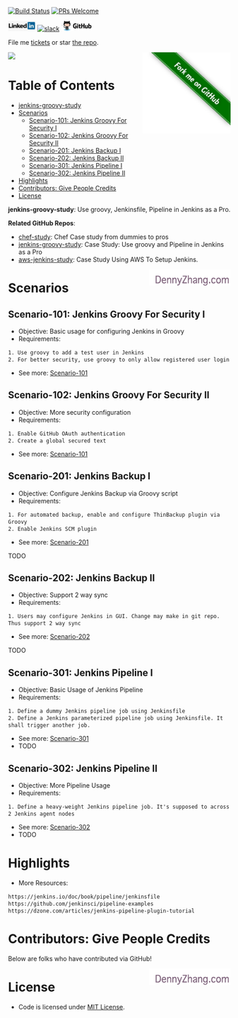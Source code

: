 [![Build Status](https://travis-ci.org/DennyZhang/jenkins-groovy-study.svg?branch=master)](https://travis-ci.org/DennyZhang/jenkins-groovy-study) [![PRs Welcome](https://img.shields.io/badge/PRs-welcome-brightgreen.svg)](http://makeapullrequest.com)

[![LinkedIn](https://raw.githubusercontent.com/USDevOps/mywechat-slack-group/master/images/linkedin.png)](https://www.linkedin.com/in/dennyzhang001) <a href="https://www.dennyzhang.com/slack" target="_blank" rel="nofollow"><img src="http://slack.dennyzhang.com/badge.svg" alt="slack"/></a> [![Github](https://raw.githubusercontent.com/USDevOps/mywechat-slack-group/master/images/github.png)](https://github.com/DennyZhang)

File me [tickets](https://github.com/DennyZhang/jenkins-groovy-study/issues) or star [the repo](https://github.com/DennyZhang/jenkins-groovy-study).

<a href="https://github.com/DennyZhang?tab=followers"><img align="right" width="200" height="183" src="https://raw.githubusercontent.com/USDevOps/mywechat-slack-group/master/images/fork_github.png" /></a>

<a href="https://www.dennyzhang.com"><img src="https://raw.githubusercontent.com/DennyZhang/jenkins-groovy-study/master/images/groovy_icon.png"/> </a>

Table of Contents
=================

   * [jenkins-groovy-study](#jenkins-groovy-study)
   * [Scenarios](#scenarios)
      * [Scenario-101: Jenkins Groovy For Security I](#scenario-101-jenkins-groovy-for-security-i)
      * [Scenario-102: Jenkins Groovy For Security II](#scenario-102-jenkins-groovy-for-security-ii)
      * [Scenario-201: Jenkins Backup I](#scenario-201-jenkins-backup-i)
      * [Scenario-202: Jenkins Backup II](#scenario-202-jenkins-backup-ii)
      * [Scenario-301: Jenkins Pipeline I](#scenario-301-jenkins-pipeline-i)
      * [Scenario-302: Jenkins Pipeline II](#scenario-302-jenkins-pipeline-ii)
   * [Highlights](#highlights)
   * [Contributors: Give People Credits](#contributors-give-people-credits)
   * [License](#license)

**jenkins-groovy-study**: Use groovy, Jenkinsfile, Pipeline in Jenkins as a Pro.

**Related GitHub Repos**:
- [chef-study](https://github.com/DennyZhang/chef-study): Chef Case study from dummies to pros
- [jenkins-groovy-study](https://github.com/DennyZhang/jenkins-groovy-study): Case Study: Use groovy and Pipeline in Jenkins as a Pro
- [aws-jenkins-study](https://github.com/DennyZhang/aws-jenkins-study): Case Study Using AWS To Setup Jenkins.

<a href="https://www.dennyzhang.com"><img align="right" width="185" height="37" src="https://raw.githubusercontent.com/USDevOps/mywechat-slack-group/master/images/dns_small.png"></a>

# Scenarios

## Scenario-101: Jenkins Groovy For Security I
- Objective: Basic usage for configuring Jenkins in Groovy
- Requirements:
```
1. Use groovy to add a test user in Jenkins
2. For better security, use groovy to only allow registered user login
```
- See more: [Scenario-101](./Scenario-101)

## Scenario-102: Jenkins Groovy For Security II
- Objective: More security configuration
- Requirements:
```
1. Enable GitHub OAuth authentication
2. Create a global secured text
```
- See more: [Scenario-101](./Scenario-101)

## Scenario-201: Jenkins Backup I
- Objective: Configure Jenkins Backup via Groovy script
- Requirements:
```
1. For automated backup, enable and configure ThinBackup plugin via Groovy
2. Enable Jenkins SCM plugin
```
- See more: [Scenario-201](./Scenario-201)

TODO

## Scenario-202: Jenkins Backup II
- Objective: Support 2 way sync
- Requirements:
```
1. Users may configure Jenkins in GUI. Change may make in git repo. Thus support 2 way sync
```
- See more: [Scenario-202](./Scenario-202)

TODO

## Scenario-301: Jenkins Pipeline I
- Objective: Basic Usage of Jenkins Pipeline
- Requirements:
```
1. Define a dummy Jenkins pipeline job using Jenkinsfile
2. Define a Jenkins parameterized pipeline job using Jenkinsfile. It shall trigger another job.
```
- See more: [Scenario-301](./Scenario-301)
- TODO

## Scenario-302: Jenkins Pipeline II
- Objective: More Pipeline Usage
- Requirements:
```
1. Define a heavy-weight Jenkins pipeline job. It's supposed to across 2 Jenkins agent nodes
```
- See more: [Scenario-302](./Scenario-302)
- TODO

# Highlights
- More Resources:
```
https://jenkins.io/doc/book/pipeline/jenkinsfile
https://github.com/jenkinsci/pipeline-examples
https://dzone.com/articles/jenkins-pipeline-plugin-tutorial
```

# Contributors: Give People Credits
Below are folks who have contributed via GitHub!

<a href="https://www.dennyzhang.com"><img align="right" width="185" height="37" src="https://raw.githubusercontent.com/USDevOps/mywechat-slack-group/master/images/dns_small.png"></a>

# License
- Code is licensed under [MIT License](https://www.dennyzhang.com/wp-content/mit_license.txt).
